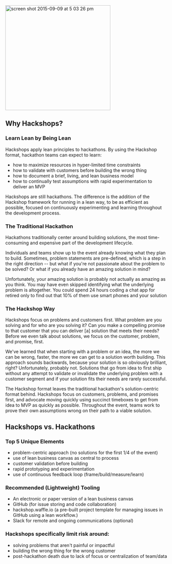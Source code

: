 <img width="327" alt="screen shot 2015-09-09 at 5 03 26 pm" src="https://cloud.githubusercontent.com/assets/100216/9774168/b86355c8-5714-11e5-993e-395f1fb8c43c.png">

## Why Hackshops?
### Learn Lean by Being Lean 
Hackshops apply lean principles to hackathons. By using the Hackshop format, hackathon teams can expect to learn:
- how to maximize resources in hyper-limited time constraints
- how to validate with customers before building the wrong thing
- how to document a brief, living, and lean business model
- how to continually test assumptions with rapid experimentation to deliver an MVP

Hackshops are still hackathons. The difference is the addition of the Hackshop framework for running in a lean way, to be as efficient as possible, focused on continuously experimenting and learning throughout the development process. 
### The Traditional Hackathon
Hackathons traditionally center around building solutions, the most time-consuming and expensive part of the development lifecycle. 

Individuals and teams show up to the event already knowing what they plan to build. Sometimes, problem statements are pre-defined, which is a step in the right direction -- but what if you're not passionate about the problem to be solved? Or what if you already have an amazing solution in mind?

Unfortunately, your amazing solution is probably not actually as amazing as you think. You may have even skipped identifying what the underlying problem is altogether. You could spend 24 hours coding a chat app for retired  only to find out that 10% of them use smart phones and your solution 

### The Hackshop Way 
Hackshops focus on problems and customers first. What problem are you solving and for who are you solving it? Can you make a compelling promise to that customer that you can deliver [a] solution that meets their needs? Before we even talk about solutions, we focus on the customer, problem, and promise, first. 

We've learned that when starting with a problem or an idea, the more we can be wrong, faster, the more we can get to a solution worth building. This approach sounds backwards, because your solution is so obviously brilliant, right? Unfortunately, probably not. Solutions that go from idea to first ship without any attempt to validate or invalidate the underlying problem with a customer segment and if your solution fits their needs are rarely successful. 

The Hackshop format leaves the traditional hackathon's solution-centric format behind. Hackshops focus on customers, problems, and promises first, and advocate moving quickly using succinct timeboxes to get from idea to MVP as quickly as possible. Throughout the event, teams work to prove their own assumptions wrong on their path to a viable solution.

## Hackshops vs. Hackathons
### Top 5 Unique Elements
- problem-centric approach (no solutions for the first 1/4 of the event) 
- use of lean business canvas as central to process
- customer validation before building 
- rapid prototyping and experimentation
- use of continuous feedback loop (frame/build/measure/learn) 

### Recommended (Lightweight) Tooling
- An electronic or paper version of a lean business canvas 
- GitHub (for issue storing and code collaboration) 
- hackshop.waffle.io (a pre-built project template for managing issues in GitHub using a lean workflow.) 
- Slack for remote and ongoing communications (optional) 

### Hackshops specifically limit risk around: 
- solving problems that aren't painful or impactful
- building the wrong thing for the wrong customer
- post-hackathon death due to lack of focus or centralization of team/data 


